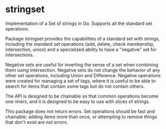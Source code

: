 # stringset
Implementation of a Set of strings in Go. Supports all the standard set operations.

Package stringset provides the capabilities of a standard set with strings, including
the standard set operations (add, delete, check membership, intersection, union) and a
specialized ability to have a "negative" set for intersections.

Negative sets are useful for inverting the sense of a set when combining them
using Intersection. Negative sets do not change the behavior of any other
set operations, including Union and Difference. Negative operations were created
for managing a set of tags, where it is useful to be able to search for items
that contain some tags but do not contain others.

The API is designed to be chainable so that common operations become one-liners,
and it is designed to be easy to use with slices of strings.

This package does not return errors. Set operations should be fast and
chainable; adding items more than once, or attempting to remove things
that don't exist are not errors.

